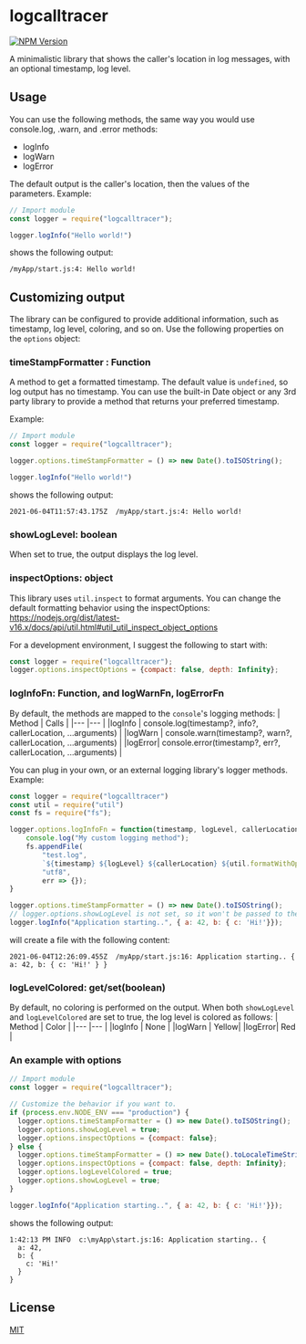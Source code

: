 # logcalltracer
[![NPM Version][npm-version-image]][npm-url]

A minimalistic library that shows the caller's location in log messages, with an optional timestamp, log level.

## Usage

You can use the following methods, the same way you would use console.log, .warn, and .error methods:
* logInfo
* logWarn
* logError

The default output is the caller's location, then the values of the parameters. Example:
```javascript
// Import module
const logger = require("logcalltracer");

logger.logInfo("Hello world!")
```

shows the following output:
```
/myApp/start.js:4: Hello world!
```

## Customizing output
The library can be configured to provide additional information, such as timestamp, log level, coloring, and so on. Use the following properties on the `options` object:
### **timeStampFormatter** : Function
A method to get a formatted timestamp. The default value is `undefined`, so log output has no timestamp. You can use the built-in Date object or any 3rd party library to provide a method that returns your preferred timestamp.

Example:
```javascript
// Import module
const logger = require("logcalltracer");

logger.options.timeStampFormatter = () => new Date().toISOString();

logger.logInfo("Hello world!")
```

shows the following output:
```
2021-06-04T11:57:43.175Z  /myApp/start.js:4: Hello world!
```

### **showLogLevel**: boolean
When set to true, the output displays the log level.

### **inspectOptions**: object
This library uses `util.inspect` to format arguments. You can change the default formatting behavior using the inspectOptions: https://nodejs.org/dist/latest-v16.x/docs/api/util.html#util_util_inspect_object_options

For a development environment, I suggest the following to start with:
```javascript
const logger = require("logcalltracer");
logger.options.inspectOptions = {compact: false, depth: Infinity};
```
### **logInfoFn**: Function, and **logWarnFn**, **logErrorFn**
By default, the methods are mapped to the `console`'s logging methods:
| Method | Calls |
|---     |---    |
|logInfo | console.log(timestamp?, info?, callerLocation, ...arguments) |
|logWarn | console.warn(timestamp?, warn?, callerLocation, ...arguments) |
|logError| console.error(timestamp?, err?, callerLocation, ...arguments) |

You can plug in your own, or an external logging library's logger methods. Example:

```javascript
const logger = require("logcalltracer")
const util = require("util")
const fs = require("fs");

logger.options.logInfoFn = function(timestamp, logLevel, callerLocation, ...rest) {
    console.log("My custom logging method");
    fs.appendFile(
        "test.log",
        `${timestamp} ${logLevel} ${callerLocation} ${util.formatWithOptions.apply(null, [logger.options.inspectOptions, ...rest])}\n`,
        "utf8",
        err => {});
}

logger.options.timeStampFormatter = () => new Date().toISOString();
// logger.options.showLogLevel is not set, so it won't be passed to the logInfoFn method.
logger.logInfo("Application starting..", { a: 42, b: { c: 'Hi!'}});
```
will create a file with the following content:
```
2021-06-04T12:26:09.455Z  /myApp/start.js:16: Application starting.. { a: 42, b: { c: 'Hi!' } }
```
### **logLevelColored**: get/set(boolean)
By default, no coloring is performed on the output. When both `showLogLevel` and `logLevelColored` are set to true, the log level is colored as follows:
| Method | Color |
|---     |---    |
|logInfo | None  |
|logWarn | Yellow|
|logError| Red   |

### An example with options
```javascript
// Import module
const logger = require("logcalltracer");

// Customize the behavior if you want to.
if (process.env.NODE_ENV === "production") {
  logger.options.timeStampFormatter = () => new Date().toISOString();
  logger.options.showLogLevel = true;
  logger.options.inspectOptions = {compact: false};
} else {
  logger.options.timeStampFormatter = () => new Date().toLocaleTimeString();
  logger.options.inspectOptions = {compact: false, depth: Infinity};
  logger.options.logLevelColored = true;
  logger.options.showLogLevel = true;
}

logger.logInfo("Application starting..", { a: 42, b: { c: 'Hi!'}});
```

shows the following output:
```
1:42:13 PM INFO  c:\myApp\start.js:16: Application starting.. {
  a: 42,
  b: {
    c: 'Hi!'
  }
}
```

## License

[MIT](LICENSE)

[npm-url]: https://www.npmjs.com/package/logcalltracer
[npm-version-image]: https://badgen.net/npm/v/logcalltracer

